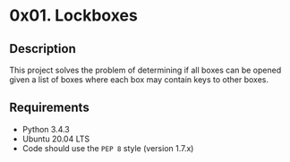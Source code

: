 # 0x01. Lockboxes

## Description

This project solves the problem of determining if all boxes can be opened given a list of boxes where each box may contain keys to other boxes.

## Requirements

- Python 3.4.3
- Ubuntu 20.04 LTS
- Code should use the `PEP 8` style (version 1.7.x)

